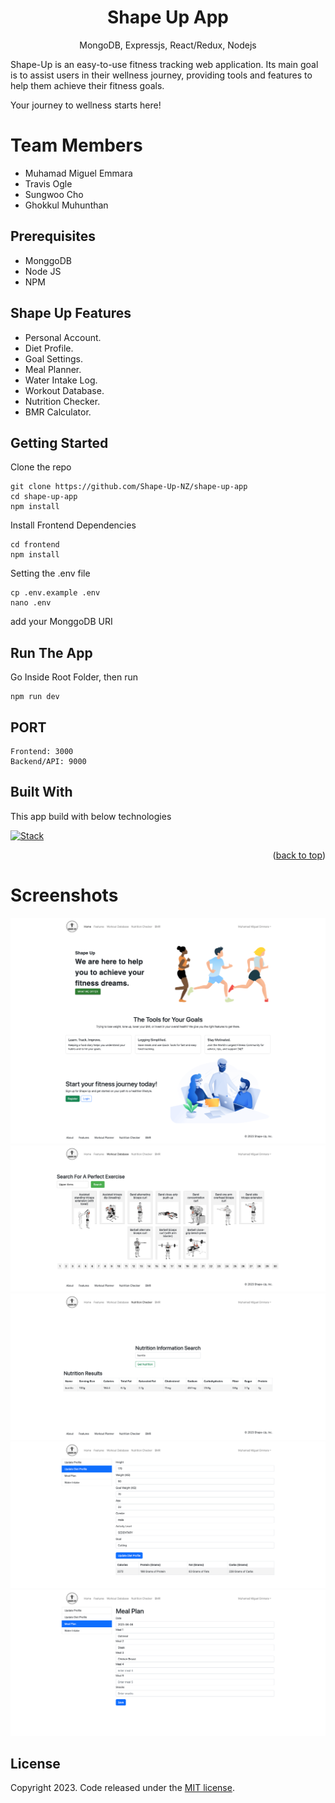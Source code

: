 <h1 align="center">
Shape Up App
</h1>
<p align="center">
MongoDB, Expressjs, React/Redux, Nodejs
</p>

Shape-Up is an easy-to-use fitness tracking web application. Its main goal is to assist users in their wellness journey, providing tools and features to help them achieve their fitness goals.

Your journey to wellness starts here!

# Team Members
- Muhamad Miguel Emmara
- Travis Ogle
- Sungwoo Cho
- Ghokkul Muhunthan

## Prerequisites

- MonggoDB
- Node JS
- NPM

## Shape Up Features

- Personal Account.
- Diet Profile.
- Goal Settings.
- Meal Planner.
- Water Intake Log.
- Workout Database.
- Nutrition Checker.
- BMR Calculator.

## Getting Started
Clone the repo
```shell
git clone https://github.com/Shape-Up-NZ/shape-up-app
cd shape-up-app
npm install
```

Install Frontend Dependencies
```shell
cd frontend
npm install
```

Setting the .env file
```shell
cp .env.example .env
nano .env
```
add your MonggoDB URI

## Run The App
Go Inside Root Folder, then run
```shell
npm run dev
```

## PORT
```shell
Frontend: 3000
Backend/API: 9000
```

## Built With

This app build with below technologies

[![Stack](https://skills.thijs.gg/icons?i=html,css,js,mongodb,express,react,nodejs)](https://github.com)

<p align="right">(<a href="#readme-top">back to top</a>)</p>

# Screenshots

![Home Page](https://github.com/Shape-Up-NZ/shape-up-app/blob/main/screenshots/homepage.png)
![Workout Database](https://github.com/Shape-Up-NZ/shape-up-app/blob/main/screenshots/workout-database.png)
![Nutrition Checker](https://github.com/Shape-Up-NZ/shape-up-app/blob/main/screenshots/nutrition-checker.png)
![Diet Profile](https://github.com/Shape-Up-NZ/shape-up-app/blob/main/screenshots/diet-profile.png)
![Meal Plan](https://github.com/Shape-Up-NZ/shape-up-app/blob/main/screenshots/meal-plan.png)

## License

Copyright 2023. Code released under the [MIT license](https://github.com/Shape-Up-NZ/shape-up-app/blob/main/LICENSE).
